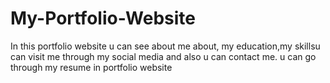 # My-Portfolio-Website
In this portfolio website u can see about me about, my education,my skillsu can visit me through my social media and also u can contact me.
u can go through my resume in portfolio website
